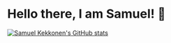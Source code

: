 # Hello there, I am Samuel! 👋

[![Samuel Kekkonen's GitHub stats](https://github-readme-stats.vercel.app/api?username=sammekekko&show_icons=true&theme=radical)](https://github.com/sammekekko/github-readme-stats)

<!--
**sammekekko/sammekekko** is a ✨ _special_ ✨ repository because its `README.md` (this file) appears on your GitHub profile.

Here are some ideas to get you started:

- 🔭 I’m currently working on ...
- 🌱 I’m currently learning ...
- 👯 I’m looking to collaborate on ...
- 🤔 I’m looking for help with ...
- 💬 Ask me about ...
- 📫 How to reach me: ...
- 😄 Pronouns: ...
- ⚡ Fun fact: ...
-->
